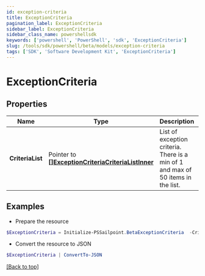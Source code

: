 ```yaml
---
id: exception-criteria
title: ExceptionCriteria
pagination_label: ExceptionCriteria
sidebar_label: ExceptionCriteria
sidebar_class_name: powershellsdk
keywords: ['powershell', 'PowerShell', 'sdk', 'ExceptionCriteria'] 
slug: /tools/sdk/powershell/beta/models/exception-criteria
tags: ['SDK', 'Software Development Kit', 'ExceptionCriteria']
---
```



# ExceptionCriteria

## Properties

Name | Type | Description | Notes
------------ | ------------- | ------------- | -------------
**CriteriaList** |  Pointer to [**[]ExceptionCriteriaCriteriaListInner**](exception-criteria-criteria-list-inner) | List of exception criteria. There is a min of 1 and max of 50 items in the list. | [optional] 

## Examples

- Prepare the resource
```powershell
$ExceptionCriteria = Initialize-PSSailpoint.BetaExceptionCriteria  -CriteriaList [{type&#x3D;ENTITLEMENT, id&#x3D;2c9180866166b5b0016167c32ef31a66, existing&#x3D;true}, {type&#x3D;ENTITLEMENT, id&#x3D;2c9180866166b5b0016167c32ef31a67, existing&#x3D;false}]
```

- Convert the resource to JSON
```powershell
$ExceptionCriteria | ConvertTo-JSON
```


[[Back to top]](#) 

